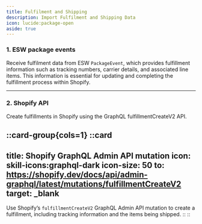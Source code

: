 ```yaml
---
title: Fulfilment and Shipping
description: Import Fulfilment and Shipping Data
icon: lucide:package-open
aside: true
---
```


### 1. ESW package events

Receive fulfilment data from ESW `PackageEvent`, which provides fulfillment information such as tracking numbers, carrier details, and associated line items. This information is essential for updating and completing the fulfillment process within Shopify.

---

### 2. Shopify API

Create fulfillments in Shopify using the GraphQL fulfillmentCreateV2 API.

::card-group{cols=1}
  ::card
  ---
  title: Shopify GraphQL Admin API mutation
  icon: skill-icons:graphql-dark
  icon-size: 50
  to: https://shopify.dev/docs/api/admin-graphql/latest/mutations/fulfillmentCreateV2
  target: _blank
  ---
  Use Shopify’s `fulfillmentCreateV2` GraphQL Admin API mutation to create a fulfillment, including tracking information and the items being shipped.
  ::
::


